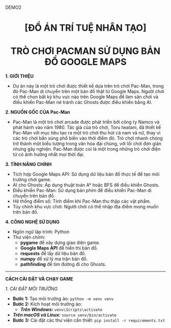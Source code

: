 DEMO2
<h1 align="center">[ĐỒ ÁN TRÍ TUỆ NHÂN TẠO]</h1>
<h1 align="center">TRÒ CHƠI PACMAN SỬ DỤNG BẢN ĐỒ GOOGLE MAPS</h1>

**1. GIỚI THIỆU**
- Dự án này là một trò chơi được thiết kế dựa trên trò chơi Pac-Man, trong đó Pac-Man di chuyển trên một bản đồ thật từ Google Maps. Người chơi có thể chọn bất kỳ khu vực nào trên Google Maps để làm sân chơi và điều khiển Pac-Man né tránh các Ghosts được điều khiển bằng Al.

**2. NGUỒN GỐC CỦA Pac-Man**

- Pac-Man là một trò chơi arcade được phát triển bởi công ty Namco và phát hành vào năm 1980. Tác giả của trò chơi, Toru Iwatani, đã thiết kế Pac-Man với mục tiêu tạo ra một trò chơi thu hút cả nam và nữ, thay vì các trò chơi bắn súng phổ biến vào thời điểm đó. Trò chơi nhanh chóng trở thành một biểu tượng trong văn hóa đại chúng, với lối chơi đơn giản nhưng gây nghiện. Pac-Man được coi là một trong những trò chơi điện tử có ảnh hưởng nhất mọi thời đại.

**3. TÍNH NĂNG CHÍNH**

* Tích hợp Google Maps API: Sử dụng dữ liệu bản đồ thực tế để tạo môi trường chơi game.
* AI cho Ghosts: Áp dụng thuật toán A* hoặc BFS để điều khiển Ghosts.
* Điều khiển Pac-Man: Sử dụng bàn phím để điều khiển Pac-Man di chuyển trên bản đồ.
* Hệ thống điểm số: Tính điểm khi Pac-Man thu thập các vật phẩm.
* Tùy chỉnh khu vực chơi: Người chơi có thể nhập địa điểm mong muốn trên bản đồ.

**4. CÔNG NGHỆ SỬ DỤNG**
* Ngôn ngữ lập trình: Python
* Thư viện chính:
  * **pygame** để xây dựng giao diện game.
  * **Google Maps API** để hiển thị bản đồ.
  * **requests** để lấy dữ liệu bản đồ.
  * **numpy** để xử lý ma trận bản đồ.
  * **pathfinding** để tìm đường đi cho Ghosts.

***
**CÁCH CÀI ĐẶT VÀ CHẠY GAME**

_1. CÀI ĐẶT MÔI TRƯỜNG_
* **Bước 1:** Tạo môi trường ảo: 
`python -m venv venv`
* **Bước 2:** Kích hoạt môi trường ảo: 
  * _**Trên Windows:**_
`venv\Scripts\activate`
* _**Trên macOS và Linux:**_
`source venv/bin/activate`
* **Bước 3:** Cài đặt các thư viện cần thiết:
`pip install -r requirements.txt`
